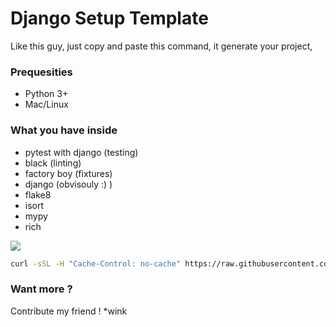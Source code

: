 # Django Setup Template


Like this guy, just copy and paste this command, it generate your project,

### Prequesities

- Python 3+
- Mac/Linux

### What you have inside

- pytest with django (testing)
- black (linting)
- factory boy (fixtures)
- django (obvisouly :) )
- flake8
- isort
- mypy
- rich


<img src="https://c.tenor.com/0heitU7-tg4AAAAC/copy-paste-paste.gif"> </img>

```sh
curl -sSL -H "Cache-Control: no-cache" https://raw.githubusercontent.com/theArtechnology/django-setup-template/main/install.sh | bash -s

```

### Want more ?

Contribute my friend ! *wink
